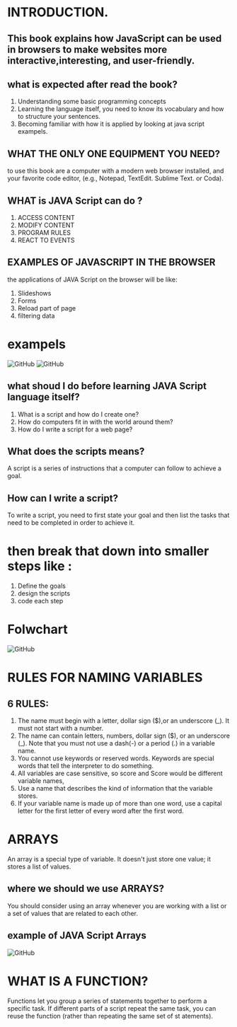 # INTRODUCTION.
## This book explains how JavaScript can be used in browsers to make websites more interactive,interesting, and user-friendly. 
## what is expected after read the book?
1. Understanding some basic programming concepts
2. Learning the language itself, you
need to know its vocabulary
and how to structure your sentences.
3. Becoming familiar with how it is applied by looking at java script exampels.

## WHAT THE ONLY ONE EQUIPMENT YOU NEED?
to use this book are a computer with a modern web browser installed, and your favorite code editor, (e.g., Notepad, TextEdit. Sublime Text. or Coda).

## WHAT is JAVA Script can do ?
1. ACCESS CONTENT
2. MODIFY CONTENT
3. PROGRAM RULES
4. REACT TO EVENTS

## EXAMPLES OF JAVASCRIPT IN THE BROWSER
the applications of JAVA Script on the browser will be like:
1. Slideshows
2. Forms
3. Reload part of page
4. filtering data 

# exampels
![GitHub](https://i.ytimg.com/vi/aN7WnodpP4Q/maxresdefault.jpg)
![GitHub](https://flatlogic.com/blog/wp-content/uploads/2020/05/Frame-48EFefA.png)

## what shoud I do before learning JAVA Script language itself?

1. What is a script and how do I create one?
2. How do computers fit in with the world around them?
3. How do I write a script for a web page?

## What does the scripts means?
A script is a series of instructions that a computer can follow to achieve a goal.

## How can I write a script?
To write a script, you need to first
state your goal and then list the
tasks that need to be completed in
order to achieve it.

# then break that down into smaller steps like : 
1. Define the goals 
2. design the scripts
3. code each step

# Folwchart 
![GitHub](https://modeling-languages.com/wp-content/uploads/2015/04/img_551d33df0354a.png)


# RULES FOR NAMING VARIABLES
 ## 6 RULES:
1. The name must begin with
a letter, dollar sign ($),or an
underscore (_). It must not start
with a number.
2. The name can contain letters,
numbers, dollar sign ($), or an
underscore (_). Note that you
must not use a dash(-) or a
period (.) in a variable name.
3. You cannot use keywords or
reserved words. Keywords
are special words that tell the
interpreter to do something. 
4. All variables are case sensitive,
so score and Score would be
different variable names,
5. Use a name that describes the
kind of information that the
variable stores.
6. If your variable name is made
up of more than one word, use a
capital letter for the first letter of
every word after the first word.

# ARRAYS 
An array is a special type of variable. It doesn't just store one value; it stores a list of values.
## where we should we use ARRAYS?
You should consider using an
array whenever you are working
with a list or a set of values that
are related to each other.

## example of JAVA Script Arrays 
![GitHub](https://miro.medium.com/max/2456/1*1_dSezp6MoasIh89OXtfjg.png)

# WHAT IS A FUNCTION?

Functions let you group a series of statements together to perform a
specific task. If different parts of a script repeat the same task, you can
reuse the function (rather than repeating the same set of st atements).







